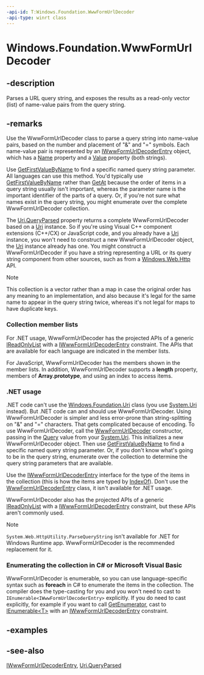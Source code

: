 ```yaml
---
-api-id: T:Windows.Foundation.WwwFormUrlDecoder
-api-type: winrt class
---
```


<!-- Class syntax.
public class WwwFormUrlDecoder : Windows.Foundation.Collections.IIterable<Windows.Foundation.IWwwFormUrlDecoderEntry>, Windows.Foundation.Collections.IVectorView<Windows.Foundation.IWwwFormUrlDecoderEntry>, Windows.Foundation.IWwwFormUrlDecoderRuntimeClass
-->

# Windows.Foundation.WwwFormUrlDecoder

## -description
Parses a URL query string, and exposes the results as a read-only vector (list) of name-value pairs from the query string.

## -remarks
Use the WwwFormUrlDecoder class to parse a query string into name-value pairs, based on the number and placement of "&" and "=" symbols. Each name-value pair is represented by an [IWwwFormUrlDecoderEntry](iwwwformurldecoderentry.md) object, which has a [Name](wwwformurldecoderentry_name.md) property and a [Value](ireferencearray_1_value.md) property (both strings).

Use [GetFirstValueByName](wwwformurldecoder_getfirstvaluebyname_186006860.md) to find a specific named query string parameter. All languages can use this method. You'd typically use [GetFirstValueByName](wwwformurldecoder_getfirstvaluebyname_186006860.md) rather than [GetAt](wwwformurldecoder_getat_496709656.md) because the order of items in a query string usually isn't important, whereas the parameter name is the important identifier of the parts of a query. Or, if you're not sure what names exist in the query string, you might enumerate over the complete WwwFormUrlDecoder collection.

The [Uri.QueryParsed](uri_queryparsed.md) property returns a complete WwwFormUrlDecoder based on a [Uri](uri.md) instance. So if you're using Visual C++ component extensions (C++/CX) or JavaScript code, and you already have a [Uri](uri.md) instance, you won't need to construct a new WwwFormUrlDecoder object, the [Uri](uri.md) instance already has one. You might construct a WwwFormUrlDecoder if you have a string representing a URL or its query string component from other sources, such as from a [Windows.Web.Http](../windows.web.http/windows_web_http.md) API.

> [!NOTE]
> This collection is a vector rather than a map in case the original order has any meaning to an implementation, and also because it's legal for the same name to appear in the query string twice, whereas it's not legal for maps to have duplicate keys.

### Collection member lists

For .NET usage, WwwFormUrlDecoder has the projected APIs of a generic [IReadOnlyList](https://msdn.microsoft.com/library/windows/apps/hh192385) with a [IWwwFormUrlDecoderEntry](iwwwformurldecoderentry.md) constraint. The APIs that are available for each language are indicated in the member lists.

For JavaScript, WwwFormUrlDecoder has the members shown in the member lists. In addition, WwwFormUrlDecoder supports a **length** property, members of **Array.prototype**, and using an index to access items.

### .NET usage

.NET code can't use the [Windows.Foundation.Uri](uri.md) class (you use [System.Uri](https://msdn.microsoft.com/library/system.uri.aspx) instead). But .NET code can and should use WwwFormUrlDecoder. Using WwwFormUrlDecoder is simpler and less error-prone than string-splitting on "&amp;" and "=" characters. That gets complicated because of encoding. To use WwwFormUrlDecoder, call the [WwwFormUrlDecoder](wwwformurldecoder_wwwformurldecoder_290278668.md) constructor, passing in the [Query](https://msdn.microsoft.com/library/system.uri.query.aspx) value from your [System.Uri](https://msdn.microsoft.com/library/system.uri.aspx). This initializes a new WwwFormUrlDecoder object. Then use [GetFirstValueByName](wwwformurldecoder_getfirstvaluebyname_186006860.md) to find a specific named query string parameter. Or, if you don't know what's going to be in the query string, enumerate over the collection to determine the query string parameters that are available.

Use the [IWwwFormUrlDecoderEntry](iwwwformurldecoderentry.md) interface for the type of the items in the collection (this is how the items are typed by [IndexOf](wwwformurldecoder_indexof_927506301.md)). Don't use the [WwwFormUrlDecoderEntry](wwwformurldecoderentry.md) class, it isn't available for .NET usage.

WwwFormUrlDecoder also has the projected APIs of a generic [IReadOnlyList](https://msdn.microsoft.com/library/windows/apps/hh192385) with a [IWwwFormUrlDecoderEntry](iwwwformurldecoderentry.md) constraint, but these APIs aren't commonly used.

> [!NOTE]
> `System.Web.HttpUtility.ParseQueryString` isn't available for .NET for Windows Runtime app. WwwFormUrlDecoder is the recommended replacement for it.


<!--Begin NET note for IEnumerable support-->
### Enumerating the collection in C# or Microsoft Visual Basic

WwwFormUrlDecoder is enumerable, so you can use language-specific syntax such as **foreach** in C# to enumerate the items in the collection. The compiler does the type-casting for you and you won't need to cast to `IEnumerable<IWwwFormUrlDecoderEntry>` explicitly. If you do need to cast explicitly, for example if you want to call [GetEnumerator](https://msdn.microsoft.com/library/windows/apps/system.collections.ienumerable.getenumerator), cast to [IEnumerable&lt;T&gt;](https://msdn.microsoft.com/library/windows/apps/system.collections.ienumerable) with an [IWwwFormUrlDecoderEntry](iwwwformurldecoderentry.md) constraint.


<!--End NET note for IEnumerable support-->

## -examples

## -see-also
[IWwwFormUrlDecoderEntry](iwwwformurldecoderentry.md), [Uri.QueryParsed](uri_queryparsed.md)

